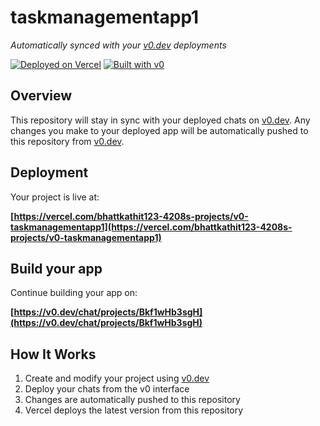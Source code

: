 # taskmanagementapp1

*Automatically synced with your [v0.dev](https://v0.dev) deployments*

[![Deployed on Vercel](https://img.shields.io/badge/Deployed%20on-Vercel-black?style=for-the-badge&logo=vercel)](https://vercel.com/bhattkathit123-4208s-projects/v0-taskmanagementapp1)
[![Built with v0](https://img.shields.io/badge/Built%20with-v0.dev-black?style=for-the-badge)](https://v0.dev/chat/projects/Bkf1wHb3sgH)

## Overview

This repository will stay in sync with your deployed chats on [v0.dev](https://v0.dev).
Any changes you make to your deployed app will be automatically pushed to this repository from [v0.dev](https://v0.dev).

## Deployment

Your project is live at:

**[https://vercel.com/bhattkathit123-4208s-projects/v0-taskmanagementapp1](https://vercel.com/bhattkathit123-4208s-projects/v0-taskmanagementapp1)**

## Build your app

Continue building your app on:

**[https://v0.dev/chat/projects/Bkf1wHb3sgH](https://v0.dev/chat/projects/Bkf1wHb3sgH)**

## How It Works

1. Create and modify your project using [v0.dev](https://v0.dev)
2. Deploy your chats from the v0 interface
3. Changes are automatically pushed to this repository
4. Vercel deploys the latest version from this repository